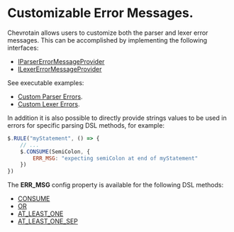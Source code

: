# Customizable Error Messages.

Chevrotain allows users to customize both the parser and lexer error messages.
This can be accomplished by implementing the following interfaces:

-   [IParserErrorMessageProvider](https://sap.github.io/chevrotain/documentation/6_4_0/interfaces/iparsererrormessageprovider.html)
-   [ILexerErrorMessageProvider](https://sap.github.io/chevrotain/documentation/6_4_0/interfaces/ilexererrormessageprovider.html)

See executable examples:

-   [Custom Parser Errors](https://github.com/SAP/chevrotain/blob/master/examples/parser/custom_errors/custom_errors.js).
-   [Custom Lexer Errors](https://github.com/SAP/chevrotain/blob/master/examples/lexer/custom_errors/custom_errors.js).

In addition it is also possible to directly provide strings values to be used in errors
for specific parsing DSL methods, for example:

```javascript
$.RULE("myStatement", () => {
    // ...
    $.CONSUME(SemiColon, {
        ERR_MSG: "expecting semiColon at end of myStatement"
    })
})
```

The **ERR_MSG** config property is available for the following DSL methods:

-   [CONSUME](https://sap.github.io/chevrotain/documentation/6_4_0/classes/cstparser.html#consume)
-   [OR](https://sap.github.io/chevrotain/documentation/6_4_0/classes/cstparser.html#or)
-   [AT_LEAST_ONE](https://sap.github.io/chevrotain/documentation/6_4_0/classes/cstparser.html#at_least_one)
-   [AT_LEAST_ONE_SEP](https://sap.github.io/chevrotain/documentation/6_4_0/classes/cstparser.html#at_least_one_sep)
